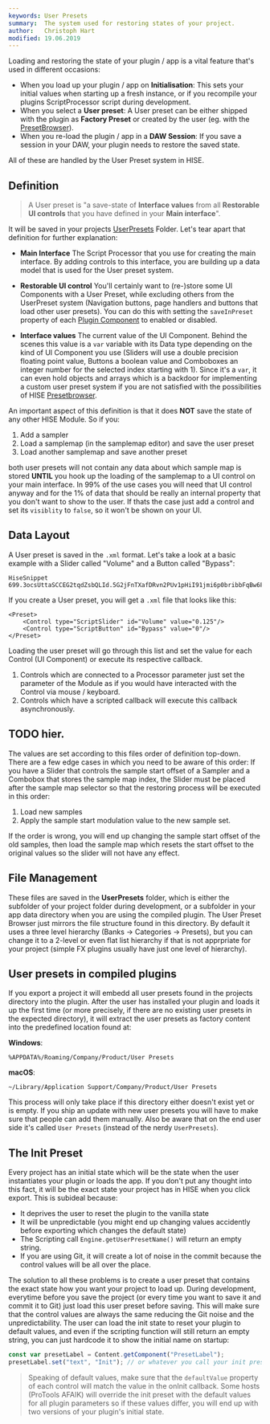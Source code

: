 ```yaml
---
keywords: User Presets
summary:  The system used for restoring states of your project.
author:   Christoph Hart
modified: 19.06.2019
---
```


Loading and restoring the state of your plugin / app is a vital feature that's used in different occasions:

- When you load up your plugin / app on **Initialisation**: This sets your initial values when starting up a fresh instance, or if you recompile your plugins ScriptProcessor script during development.
- When you select a **User preset**: A User preset can be either shipped with the plugin as **Factory Preset** or created by the user (eg. with the [PresetBrowser](/ui-components/floating-tiles/plugin/presetbrowser)). 
- When you re-load the plugin / app in a **DAW Session**: If you save a session in your DAW, your plugin needs to restore the saved state.

All of these are handled by the User Preset system in HISE.

## Definition

> A User preset is "a save-state of **Interface values** from all **Restorable UI controls** that you have defined in your **Main interface**". 
 
It will be saved in your projects [UserPresets](/working-with-hise/project-management/projects-folders/user-presets) Folder. Let's tear apart that definition for further explanation:

- **Main Interface**  The Script Processor that you use for creating the main interface. By adding controls to this interface, you are building up a data model that is used for the User preset system.

- **Restorable UI control**  You'll certainly want to (re-)store some UI Components with a User Preset, while excluding others from the UserPreset system (Navigation buttons, page handlers and buttons that load other user presets). You can do this with setting the `saveInPreset` property of each [Plugin Component](/ui-components/plugin-components) to enabled or disabled.
  
- **Interface values**  The current value of the UI Component. Behind the scenes this value is a `var` variable with its Data type depending on the kind of UI Component you use (Sliders will use a double precision floating point value, Buttons a boolean value and Comboboxes an integer number for the selected index starting with 1).  Since it's a `var`, it can even hold objects and arrays which is a backdoor for implementing a custom user preset system if you are not satisfied with the possibilities of HISE [Presetbrowser](/ui-components/floating-tiles/plugin/presetbrowser).

An important aspect of this definition is that it does **NOT** save the state of any other HISE Module. So if you:

1. Add a sampler
2. Load a samplemap (in the samplemap editor) and save the user preset
3. Load another samplemap and save another preset

both user presets will not contain any data about which sample map is stored **UNTIL** you hook up the loading of the samplemap to a UI control on your main interface. In 99% of the use cases you will need that UI control anyway and for the 1% of data that should be really an internal property that you don't want to show to the user. If thats the case just add a control and set its `visiblity` to `false`, so it won't be shown on your UI.

## Data Layout

A User preset is saved in the `.xml` format. Let's take a look at a basic example with a Slider called "Volume" and a Button called "Bypass":

```snippet
HiseSnippet 699.3ocsUttaSCCEG2tqdZsbQLId.5G2jFnTXafDRvn2PUv1pHiI91jmi6p0bribbFqBw6FOR7F.GmjtjBoiEjne6b4u6O6ykLwnY73XsAgacx7HNBeeh+bkcV+YTgBMd.3mL7ZZXjji5MOhFGyCPX7ZuyEF2pIJ82OdSOpjpX7BWHzoZAi+AQnvV3cxAuWHkinA7SDgkxd2CFyzp9ZoNAPYMhGJhxtjdA+HpKsFDDd8gABq13aoVdLjSOcvb+Y5unxx+TQr3b.RvnKxGNnL2n9yDxfIKtlwHDt4jhK8ZYW5GSNTDHtwewk+QoA5Tnn7a.twxH0bIj5tJjFokAtCXE3gKgWyL71j3yLhHaQDGa2iLVY4loT1xklrbQ3uS5qgDT1mFRujOx.F2HXq8871oyddda+poIJlUnUczpizV9wps1t8Wa2p82Z242CMcZkwb+MFsTxMUF1UoM2lvsTIgmyM6z4JpLgeShv0e4220uauurracoD0pwJg83HdtcQEnaEU.T9yFTKZjSHjpMsR7v7JguTDvMHAbHaPNUKSftzT5KO.fVk5dIVqVkqNqzsPMAmp7SiGPsTW2PNL.fQbiU3dGvC3WAiVY8FsHC3wWZ0QozFFoUNzwM+67dc4wu4kMPq9fpB8RGjn7A85CP+YuLLQoCRjT6xiYt8I4Afdik5mcMspXgcd48M0X1yqxYuJq72Qb2jLQXYypl2FUvqqU5+Lu4axd.Y3zobls.1ljQe9ecsUMP4i5DqPcwgTqQ.MDjiRB8gk4LNPhRwkwtd6FtghLauE859bUPpwOge4A65rw4A6tHHJjxL5yXYSUtckaj5AXRk9YhVjCc1c5tXZxwcHr.+LFy8P7Df7pU7rZq340Vwt0Vwd0Vw90VwKpshWdKJbes7sIVcX1XA3XxvzMYX7PEE5pR6.Q+RfIlyu
```

If you create a User preset, you will get a `.xml` file that looks like this:

```
<Preset>
    <Control type="ScriptSlider" id="Volume" value="0.125"/>
    <Control type="ScriptButton" id="Bypass" value="0"/>
</Preset>
```

Loading the user preset will go through this list and set the value for each Control (UI Component) or execute its respective callback.

1. Controls which are connected to a Processor parameter just set the parameter of the Module as if you would have interacted with the Control via mouse / keyboard.
2. Controls which have a scripted callback will execute this callback asynchronously.

## TODO hier.

The values are set according to this files order of definition top-down. There are a few edge cases in which you need to be aware of this order: If you have a Slider that controls the sample start offset of a Sampler and a Combobox that stores the sample map index, the Slider must be placed after the sample map selector so that the restoring process will be executed in this order:

1. Load new samples
2. Apply the sample start modulation value to the new sample set.

If the order is wrong, you will end up changing the sample start offset of the old samples, then load the sample map which resets the start offset to the original values so the slider will not have any effect.

## File Management

These files are saved in the **UserPresets** folder, which is either the subfolder of your project folder during development, or a subfolder in your app data directory when you are using the compiled plugin. The User Preset Browser just mirrors the file structure found in this directory. By default it uses a three level hierarchy (Banks -> Categories -> Presets), but you can change it to a 2-level or even flat list hierarchy if that is not apprpriate for your project (simple FX plugins usually have just one level of hierarchy).

## User presets in compiled plugins

If you export a project it will embedd all user presets found in the projects directory into the plugin. After the user has installed your plugin and loads it up the first time (or more precisely, if there are no existing user presets in the expected directory), it will extract the user presets as factory content into the predefined location found at:

**Windows**:

```
%APPDATA%/Roaming/Company/Product/User Presets
```

**macOS**:

```
~/Library/Application Support/Company/Product/User Presets
```

This process will only take place if this directory either doesn't exist yet or is empty. If you ship an update with new user presets you will have to make sure that people can add them manually. Also be aware that on the end user side it's called `User Presets` (instead of the nerdy `UserPresets`).

## The Init Preset

Every project has an initial state which will be the state when the user instantiates your plugin or loads the app. If you don't put any thought into this fact, it will be the exact state your project has in HISE when you click export. This is subideal because:

- It deprives the user to reset the plugin to the vanilla state
- It will be unpredictable (you might end up changing values accidently before exporting which changes the default state)
- The Scripting call `Engine.getUserPresetName()` will return an empty string.
- If you are using Git, it will create a lot of noise in the commit because the control values will be all over the place.

The solution to all these problems is to create a user preset that contains the exact state how you want your project to load up. During development, everytime before you save the project (or every time you want to save it and commit it to Git) just load this user preset before saving. This will make sure that the control values are always the same reducing the Git noise and the unpredictability. The user can load the init state to reset your plugin to default values, and even if the scripting function will still return an empty string, you can just hardcode it to show the initial name on startup:

```javascript
const var presetLabel = Content.getComponent("PresetLabel");
presetLabel.set("text", "Init"); // or whatever you call your init preset
```

> Speaking of default values, make sure that the `defaultValue` property of each control will match the value in the onInit callback. Some hosts (ProTools AFAIK) will override the init preset with the default values for all plugin parameters so if these values differ, you will end up with two versions of your plugin's initial state.
